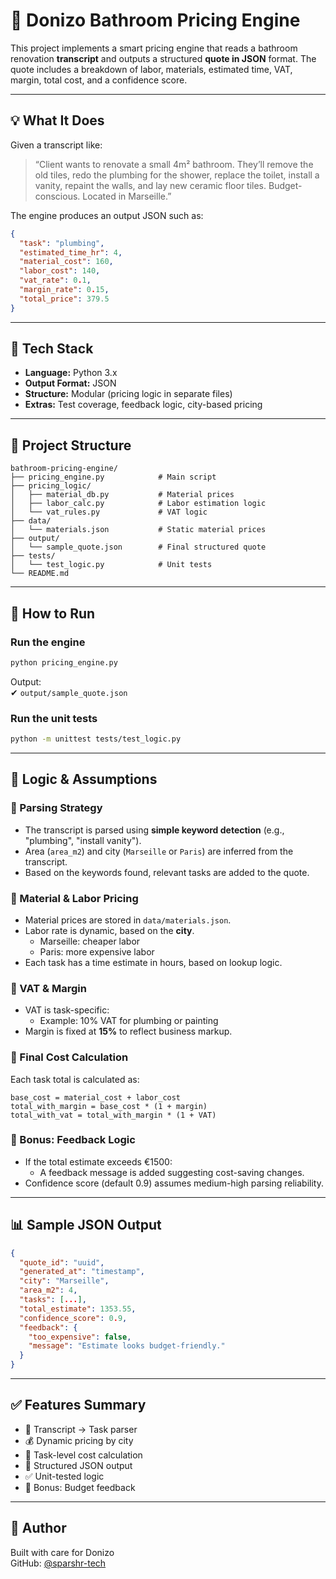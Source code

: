 # 🛁 Donizo Bathroom Pricing Engine

This project implements a smart pricing engine that reads a bathroom renovation **transcript** and outputs a structured **quote in JSON** format. The quote includes a breakdown of labor, materials, estimated time, VAT, margin, total cost, and a confidence score.

---

## 💡 What It Does

Given a transcript like:

> “Client wants to renovate a small 4m² bathroom. They’ll remove the old tiles, redo the plumbing for the shower, replace the toilet, install a vanity, repaint the walls, and lay new ceramic floor tiles. Budget-conscious. Located in Marseille.”

The engine produces an output JSON such as:

```json
{
  "task": "plumbing",
  "estimated_time_hr": 4,
  "material_cost": 160,
  "labor_cost": 140,
  "vat_rate": 0.1,
  "margin_rate": 0.15,
  "total_price": 379.5
}
```

---

## 🔧 Tech Stack

- **Language:** Python 3.x  
- **Output Format:** JSON  
- **Structure:** Modular (pricing logic in separate files)  
- **Extras:** Test coverage, feedback logic, city-based pricing  

---

## 📁 Project Structure

```
bathroom-pricing-engine/
├── pricing_engine.py            # Main script
├── pricing_logic/
│   ├── material_db.py           # Material prices
│   ├── labor_calc.py            # Labor estimation logic
│   └── vat_rules.py             # VAT logic
├── data/
│   └── materials.json           # Static material prices
├── output/
│   └── sample_quote.json        # Final structured quote
├── tests/
│   └── test_logic.py            # Unit tests
└── README.md
```

---

## 🚀 How to Run

### Run the engine
```bash
python pricing_engine.py
```

Output:  
✔ `output/sample_quote.json`

### Run the unit tests
```bash
python -m unittest tests/test_logic.py
```

---

## 🧾 Logic & Assumptions

### 🔹 Parsing Strategy

- The transcript is parsed using **simple keyword detection** (e.g., "plumbing", "install vanity").
- Area (`area_m2`) and city (`Marseille` or `Paris`) are inferred from the transcript.
- Based on the keywords found, relevant tasks are added to the quote.

### 🔹 Material & Labor Pricing

- Material prices are stored in `data/materials.json`.
- Labor rate is dynamic, based on the **city**.
  - Marseille: cheaper labor
  - Paris: more expensive labor
- Each task has a time estimate in hours, based on lookup logic.

### 🔹 VAT & Margin

- VAT is task-specific:
  - Example: 10% VAT for plumbing or painting
- Margin is fixed at **15%** to reflect business markup.

### 🔹 Final Cost Calculation

Each task total is calculated as:

```
base_cost = material_cost + labor_cost  
total_with_margin = base_cost * (1 + margin)  
total_with_vat = total_with_margin * (1 + VAT)
```

### 🔹 Bonus: Feedback Logic

- If the total estimate exceeds €1500:
  - A feedback message is added suggesting cost-saving changes.
- Confidence score (default 0.9) assumes medium-high parsing reliability.

---

## 📊 Sample JSON Output

```json
{
  "quote_id": "uuid",
  "generated_at": "timestamp",
  "city": "Marseille",
  "area_m2": 4,
  "tasks": [...],
  "total_estimate": 1353.55,
  "confidence_score": 0.9,
  "feedback": {
    "too_expensive": false,
    "message": "Estimate looks budget-friendly."
  }
}
```

---

## ✅ Features Summary

- 📌 Transcript → Task parser
- 💰 Dynamic pricing by city
- 🧮 Task-level cost calculation
- 🧾 Structured JSON output
- ✅ Unit-tested logic
- 💬 Bonus: Budget feedback

---

## 👤 Author

Built with care for Donizo  
GitHub: [@sparshr-tech](https://github.com/sparshr-tech)
